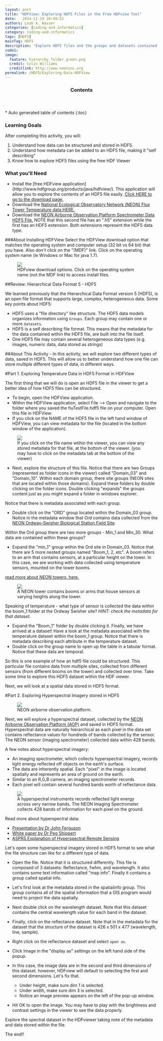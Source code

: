 ```yaml
---
layout: post
title: "HDFView: Exploring HDF5 Files in the Free HDFview Tool"
date:   2014-11-19 20:49:52
authors: Leah A. Wasser
categories: [coding-and-informatics]
category: coding-and-informatics
tags: [HDF5]
mainTag: HDF5
description: "Explore HDF5 files and the groups and datasets contained within, using the free HDFview tool. See how HDF5 files can be structured and explore metadata. Explore both spatial and temporal data stored in HDF5!"
code1: 
image:
  feature: hierarchy_folder_green.png
  credit: Colin Williams
  creditlink: http://www.neoninc.org
permalink: /HDF5/Exploring-Data-HDFView
---
```

<section id="table-of-contents" class="toc">
  <header>
    <h3>Contents</h3>
  </header>
<div id="drawer" markdown="1">
*  Auto generated table of contents
{:toc}
</div>
</section><!-- /#table-of-contents -->


<div id="objectives">
<h3>Learning Goals</h3>
After completing this activity, you will:
<ol>
<li>Understand how data can be structured and stored in HDF5.</li>
<li>Understand how metadata can be added to an HDF5 file, making it "self describing"</li>
<li>Know how to explore HDF5 files using the free HDF Viewer</li>
</ol>

<h3>What you'll Need</h3>
<ul>
<li>Install the [free HDFview application](http://www.hdfgroup.org/products/java/hdfview/). This application will allow you to explore the contents of an HDF5 file easily. <a href="http://www.hdfgroup.org/products/java/release/download.html" target="_blank">Click HERE to go to the download page. </a></li>
<li>Download the <a href="{{ site.baseurl }}/data/NEON_TowerDataD3_D10.hdf5">National Ecological Observatory Network (NEON) Flux Tower Temperature data HERE.</a> </li>
<li>Download the <a href="http://neonhighered.org/Data/HDF5/SJER_140123_chip.h5">NEON Airborne Observation Platform Spectrometer Data HDF5 File.</a> NOTE that this second file has an ".h5" extension while the first has an HDF5 extension. Both extensions represent the HDF5 data type.</li>
</ul>
</div>

###About Installing HDFView
Select the HDFView download option that matches the operating system and computer setup (32 bit vs 64 bit) that you have. Also *don't* click on the "(MDF)" link. Click on the operating system name (ie Windows or Mac for java 1.7).

<figure>
    <a href="{{ site.baseurl }}/images/HDF5View_Install.png">
    <img src="{{ site.baseurl }}/images/HDF5View_Install.png"></a>
    <figcaption>HDFview download options. Click on the operating system name (not the MDF link) to access install files.</figcaption>
</figure>

##Review: Hierarchical Data Format 5 - HDF5

We learned previously that the Hierarchical Data Format version 5 (HDF5), is an open file format that supports large, complex, heterogeneous data. Some key points about HDF5:

-  HDF5 uses a "file directory" like structure. The HDF5 data models organizes information using `Groups`. Each group may contain one or more `datasets`.
-  HDF5 is a self describing file format. This means that the metadata for the data contained within the HDF5 file, are built into the file itself.
-  One HDF5 file may contain several heterogeneous data types (e.g. images, numeric data, data stored as strings) 


##About This Activity - 
In this activity, we will explore two different types of data, saved in HDF5. This will allow us to better understand how one file can store multiple different types of data, in different ways.

#Part 1. Exploring Temperature Data in HDF5 Format in HDFView

The first thing that we will do is open an HDF5 file in the viewer to get a better idea of how HDF5 files can be structured.

- To begin, open the HDFView application.
- Within the HDFView application, select File --> Open and navigate to the folder where you saved the fiuTestFile.hdf5 file on your computer. Open this file in HDFView.
- If you click on the NAME of the HDF5 file in the left hand window of HDFView, you can view metadata for the file (located in the bottom window of the application).


<figure>
    <a href="{{ site.baseurl }}/images/HDf5/OpenFIU.png"><img src="{{ site.baseurl }}/images/HDf5/OpenFIU.png"></a>
    <figcaption>If you click on the file name wtihin the viewer, you can view any stored metadata for that file, at the bottom of the viewer. (you may have to click on the metadata tab at the bottom of the viewer)</figcaption>
</figure>

- Next, explore the structure of this file. Notice that there are two Groups (represented as folder icons in the viewer) called "Domain_03" and "Domain_10". Within each domain group, there site groups (NEON sites that are located within those domains). Expand these folders by double clicking on the folder icons. Double clicking "expands" the groups content just as you might expand a folder in windows explorer.

Notice that there is metadata associated with each group.

- Double click on the "ORD" group located within the Domain_03 group. Notice in the metadata window that Ord contains data collected from the <a href="http://neoninc.org/science-design/field-sites/ordway-swisher-biological-station" target="_blank">NEON Ordway-Swisher Biological Station Field Site</a>.

Within the Ord group there are two more groups - Min_1 and Min_30. What data are contained within these groups? 

- Expand the "min_1" group wtihin the Ord site in Domain_03. Notice that there are 5 more nested groups named "Boom_1, 2, etc". A boom refers to an arm that contains sensors, at a particular height on the tower. In this case, we are working with data collected using temperature sensors, mounted on the tower booms.

<a href="http://neoninc.org/science-design/collection-methods/flux-tower-measurements" target="_blank">read more about NEON towers, here. </a>
<figure>
    <a href="{{ site.baseurl }}/images/NEONtower.png"><img src="{{ site.baseurl }}/images/NEONtower.png"></a>
    <figcaption>A NEON tower contains booms or arms that house sensors at varying heights along the tower.</figcaption>
</figure>

Speaking of temperature - what type of sensor is collected the data within the boom_1 folder at the Ordway Swisher site? *HINT: check the metadata for that dataset.*


- Expand the "Boom_1" folder by double clicking it. Finally, we have arrived at a dataset! Have a look at the metadata associated with the temperature dataset within the boom_1 group. Notice that there is metadata describing each attribute in the temperature dataset. 
- Double click on the group name to open up the table in a tabular format. Notice that these data are temporal.

So this is one example of how an hdf5 file could be structured. This particular file contains data from multiple sites, collected from different sensors (from different booms on the tower) and collected over time. Take some time to explore this HDF5 dataset within the HDF viewer. 

Next, we will look at a spatial data stored in HDF5 format.

#Part 2. Exploring Hyperspectral Imagery stored in HDF5

<figure>
    <a href="{{ site.baseurl }}/images/aop_0.jpg"><img src="{{ site.baseurl }}/images/AOP_0.png"></a>
    <figcaption>NEON airborne observation platform.</figcaption>
</figure>

Next, we will explore a hyperspectral dataset, collected by the <a href="http://neoninc.org/science-design/collection-methods/airborne-remote-sensing">NEON Airborne Observation Platform (AOP)</a> and saved in HDF5 format. Hyperspectral data are naturally hierarchical as each pixel in the data set contains reflectance values for hundreds of bands collected by the sensor. The NEON sensor (imaging spectrometer) collected data within 428 bands.

A few notes about hyperspectral imagery:

- An imaging spectrometer, which collects hyperspectral imagery, records light energy reflected off objects on the earth's surface.
- The data are inherently spatial. Each "pixel" in the image is located spatially and represents an area of ground on the earth.
- Similar to an R,G,B camera, an imaging spectrometer records  
- Each pixel will contain several hundred bands worth of reflectance data.

<figure>
    <a href="{{ site.baseurl }}/images/LandsatVsHyper-01.png">
    <img src="{{ site.baseurl }}/images/LandsatVsHyper-01.png"></a>
    <figcaption>A hyperspectral instruments records reflected light energy across very narrow bands. The NEON Imaging Spectrometer collects 428 bands of information for each pixel on the ground.</figcaption>
</figure>

Read more about hyperspectral data:

- <a href="http://www.geos.ed.ac.uk/abs/research/micromet/Current/airborne/knowledge_exhange/john_ferguson_imaging.pdf" target="_blank">Presentation by Dr John Ferguson</a>
- <a href="http://spacejournal.ohio.edu/pdf/shippert.pdf" target="_blank">White paper by Dr Peg Shippert</a>
- <a href="http://www.asprs.org/a/publications/pers/2004journal/april/highlight.pdf" target="_blank">ASPRS Explanation of Hyperspectral Remote Sensing</a>


Let's open some hyperspectral imagery stored in HDF5 format to see what the file structure can like for a different type of data.

- Open the file. Notice that it is structured differently. This file is composed of 3 datasets: Reflectance, fwhm, and wavelength. It also contains some text information called "map info". Finally it contains a group called spatial info.

- Let's first look at the metadata stored in the spatialinfo group. This group contains all of the spatial information that a GIS program would need to project the data spatially.
- Next double click on the wavelength dataset. Note that this dataset contains the central wavelength value for each band in the dataset. 
- Finally, click on the reflectance dataset. Note that in the metadata for the dataset that the structure of the dataset is 426 x 501 x 477 (wavelength, line, sample). 
- Right click on the reflectance dataset and select `open as`.
- Click Image in the "display as" settings on the left hand side of the popup. 
- In this case, the image data are in the second and third dimensions of this dataset. however, HDFview will default to selecting the first and second dimensions. Let's fix that. 
	- Under height, make sure dim 1 is selected.
	- Under width, make sure dim 3 is selected.  
	- Notice an image preview appears on the left of the pop-up window.
- Hit OK to open the image. You may have to play with the brightness and contrast settings in the viewer to see the data properly. 

Explore the spectral dataset in the HDFviewer taking note of the metadata and data stored within the file.


The end!!  
